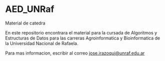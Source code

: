 # AED_UNRaf

Material de catedra

En este repositorio encontrara el material para la cursada de Algoritmos y Estructuras de Datos para las carreras Agroinformatica y Bioinformatica de la Universidad Nacional de Rafaela.

Para mas informacion, escribir al correo jose.irazoqui@unraf.edu.ar
